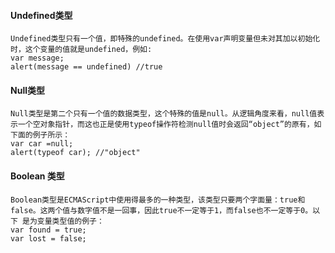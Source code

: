 #### Undefined类型

	Undefined类型只有一个值，即特殊的undefined。在使用var声明变量但未对其加以初始化时，这个变量的值就是undefined，例如:
	var message;
	alert(message == undefined) //true
	
#### Null类型

	Null类型是第二个只有一个值的数据类型，这个特殊的值是null。从逻辑角度来看，null值表示一个空对象指针，而这也正是使用typeof操作符检测null值时会返回“object”的原有，如下面的例子所示：
	var car =null;
	alert(typeof car); //"object"
	
#### Boolean 类型
	
	Boolean类型是ECMAScript中使用得最多的一种类型，该类型只要两个字面量：true和false。这两个值与数字值不是一回事，因此true不一定等于1，而false也不一定等于0。以下 是为变量类型值的例子：
	var found = true;
	var lost = false;
	
	
	